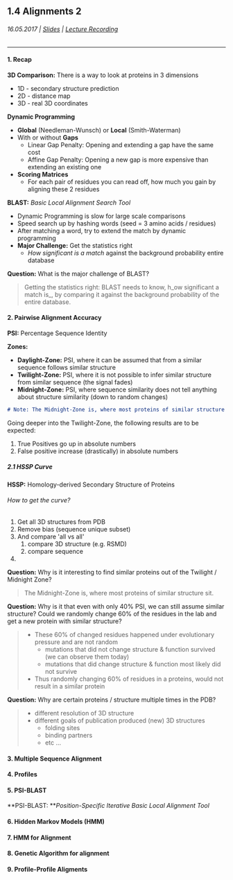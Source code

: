 ## 1.4 Alignments 2

###### 16.05.2017 \| [Slides](https://www.rostlab.org/sites/default/files/fileadmin/teaching/SoSe17/PP1CS/cb1e_20170516_alignments2.pdf) \| [Lecture Recording](https://www.youtube.com/watch?v=B-40K3FFSKo&list=PLg46T0OlBIJ9abbsmUL-ux24DCpoUlC1J&index=4)

---

#### 1. Recap

**3D Comparison:** There is a way to look at proteins in 3 dimensions

* 1D -  secondary structure prediction
* 2D - distance map
* 3D - real 3D coordinates

**Dynamic Programming**

* **Global** \(Needleman-Wunsch\) or **Local** \(Smith-Waterman\)
* With or without **Gaps**
  * Linear Gap Penalty: Opening and extending a gap have the same cost
  * Affine Gap Penalty: Opening a new gap is more expensive than extending an existing one
* **Scoring Matrices**
  * For each pair of residues you can read off, how much you gain by aligning these 2 residues

**BLAST:** _Basic Local Alignment Search Tool_

* Dynamic Programming is slow for large scale comparisons
* Speed search up by hashing words \(seed = 3 amino acids / residues\)
* After matching a word, try to extend the match by dynamic programming
* **Major Challenge:** Get the statistics right
  * _How significant is a match_ against the background probability entire database

**Question:** What is the major challenge of BLAST?

> Getting the statistics right: BLAST needs to know, h_ow significant a match is_, by comparing it against the background probability of the entire database.

#### 2. Pairwise Alignment Accuracy

**PSI:** Percentage Sequence Identity

**Zones:**

* **Daylight-Zone:** PSI, where it can be assumed that from a similar sequence follows similar structure
* **Twilight-Zone:** PSI, where it is not possible to infer similar structure from similar sequence \(the signal fades\)
* **Midnight-Zone:** PSI, where sequence similarity does not tell anything about structure similarity \(down to random changes\)

```markdown
# Note: The Midnight-Zone is, where most proteins of similar structure sit
```

Going deeper into the Twilight-Zone, the following results are to be expected:

1. True Positives go up in absolute numbers
2. False positive increase \(drastically\) in absolute numbers

##### 2.1 HSSP Curve

**HSSP:** Homology-derived Secondary Structure of Proteins

###### How to get the curve?

1. Get all 3D structures from PDB 
2. Remove bias \(sequence unique subset\)
3. And compare 'all vs all'
   1. compare 3D structure \(e.g. RSMD\)
   2. compare sequence
4. 
**Question:** Why is it interesting to find similar proteins out of the Twilight / Midnight Zone?

> The Midnight-Zone is, where most proteins of similar structure sit.

**Question:** Why is it that even with only 40% PSI, we can still assume similar structure? Could we randomly change 60% of the residues in the lab and get a new protein with similar structure?

> * These 60% of changed residues happened under evolutionary pressure and are not random
>   * mutations that did not change structure & function survived \(we can observe them today\)
>   * mutations that did change structure & function most likely did not survive
> * Thus randomly changing 60% of residues in a proteins, would not result in a similar protein

**Question:** Why are certain proteins / structure multiple times in the PDB?

> * different resolution of 3D structure
> * different goals of publication produced \(new\) 3D structures
>   * folding sites
>   * binding partners
>   * etc ...

#### 3. Multiple Sequence Alignment

#### 4. Profiles

#### 5. PSI-BLAST

**PSI-BLAST: **_Position-Specific Iterative Basic Local Alignment Tool_

#### 6. Hidden Markov Models \(HMM\)

#### 7. HMM for Alignment

#### 8. Genetic Algorithm for alignment

#### 9. Profile-Profile Aligments



